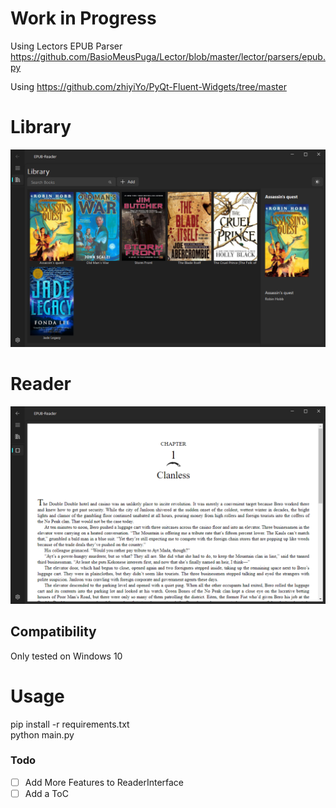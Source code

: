 # Work in Progress
Using Lectors EPUB Parser\
https://github.com/BasioMeusPuga/Lector/blob/master/lector/parsers/epub.py

Using https://github.com/zhiyiYo/PyQt-Fluent-Widgets/tree/master

# Library

![image info](static/screenshot1.png "Library")

# Reader

![image info](static/screenshot2.png "LIbrary")

## Compatibility

Only tested on Windows 10

# Usage

pip install -r requirements.txt  
python main.py





### Todo
- [ ] Add More Features to ReaderInterface
- [ ] Add a ToC
